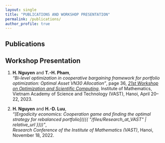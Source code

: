 ```yaml
---
layout: single
title: "PUBLICATIONS AND WORKSHOP PRESENTATION"
permalink: /publications/
author_profile: true
---
```

## Publications
## Workshop Presentation

1. **H. Nguyen** and **T.-H. Pham**,  
   *“Bi-level optimization in cooperative bargaining framework for portfolio optimization: Optimal Asset VN30 Allocation”*, page 36, 
   *[21st Workshop on Optimization and Scientific Computing](https://imacs.hcmut.edu.vn/OptiSciCom23/contributions.php)*, Institute of Mathematics, Vietnam Academy of Science and Technology (VAST), Hanoi, April 20–22, 2023.

2. **H. Nguyen** and **H.-D. Luu**,  
   *“[Ergodicity economics: Cooperation game and finding the optimal strategy for rebalanced portfolio](({{ "/files/Research_at_VAST" | relative_url }}))”*,  
   *Research Conference of the Institute of Mathematics (VAST)*, Hanoi, November 18, 2022.
